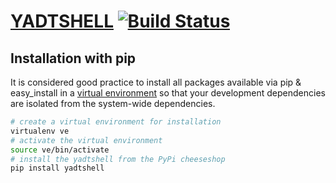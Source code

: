 # [YADTSHELL](http://yadt-project.org) [![Build Status](https://secure.travis-ci.org/yadt/yadtshell.png?branch=master)](http://travis-ci.org/yadt/yadtshell)

## Installation with pip
It is considered good practice to install all packages available via pip & easy_install in a
[virtual environment](http://pypi.python.org/pypi/virtualenv) so that your development dependencies are isolated from the system-wide dependencies.
```bash
# create a virtual environment for installation
virtualenv ve
# activate the virtual environment
source ve/bin/activate
# install the yadtshell from the PyPi cheeseshop
pip install yadtshell
```
